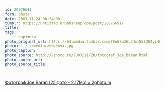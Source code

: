 ```yaml
---
id: 20076691
form: photo
date: 2007-11-24 00:54:00
tumblr: https://untitled.urbansheep.com/post/20076691/
title:
tags:
    - картинки
photo_original_url: https://64.media.tumblr.com/78n67m26L24uv55lUG4yi4CF_640.jpg
photo: ../../media/20076691.jpg
photo_caption:
photo_source: http://2photo.ru/2007/11/20/fotograf_joe_baran.html
photo_source_url:
photo_source_title:

---
```


<p><a href="http://2photo.ru/2007/11/20/fotograf_joe_baran.html">Фотограф Joe Baran (25 фото - 2.17Mb) » 2photo.ru</a></p>
